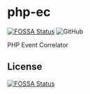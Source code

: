 # php-ec
[![FOSSA Status](https://app.fossa.io/api/projects/git%2Bgithub.com%2Flucasnetau%2Fphp-ec.svg?type=shield)](https://app.fossa.io/projects/git%2Bgithub.com%2Flucasnetau%2Fphp-ec?ref=badge_shield) ![GitHub](https://img.shields.io/github/license/lucasnetau/php-ec)

PHP Event Correlator


## License
[![FOSSA Status](https://app.fossa.io/api/projects/git%2Bgithub.com%2Flucasnetau%2Fphp-ec.svg?type=large)](https://app.fossa.io/projects/git%2Bgithub.com%2Flucasnetau%2Fphp-ec?ref=badge_large)
